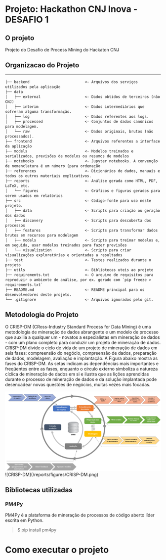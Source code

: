 # Projeto: Hackathon CNJ Inova - DESAFIO 1

## O projeto
Projeto do Desafio de Process Mining do Hackaton CNJ

## Organizacao do Projeto
------------
    ├── backend                         <- Arquivos dos serviços utilizados pela aplicação
    ├── data
    │   ├── external                    <- Dados obtidos de terceiros (não CNJ) 
    │   ├── interim                     <- Dados intermediários que sofreram alguma transformação.
    │   ├── log                         <- Dados referentes aos logs.
    │   ├── processed                   <- Conjuntos de dados canônicos para modelagem.
    │   └── raw                         <- Dados originais, brutos (não processados).
    ├── frontend                        <- Arquivos referentes a interface da aplicação
    ├── models                          <- Modelos treinados e serializados, previsões de modelos ou resumos de modelos
    ├── notebooks                       <- Jupyter notebooks. A convenção de nomenclatura é um número (para ordenação
    ├── references                      <- Dicionários de dados, manuais e todos os outros materiais explicativos.
    ├── reports                         <- Análise gerada como HTML, PDF, LaTeX, etc.
    │   └── figures                     <- Gráficos e figuras gerados para serem usados em relatórios
    ├── src                             <- Código-fonte para uso neste projeto.
    │   ├── data                        <- Scripts para criação ou geração dos dados
    │   ├── discovery                   <- Scripts para descoberta dos processos
    │   ├── features                    <- Scripts para transformar dados brutos em recursos para modelagem
    │   ├── models                      <- Scripts para treinar modelos e, em seguida, usar modelos treinados para fazer previsões
    │   └── visualization               <- Scripts para criar visualizações exploratórias e orientadas a resultados
    ├── test                            <- Testes realizados durante o projeto
    ├── utils                           <- Bibliotecas uteis ao projeto
    ├── requirements.txt                <- O arquivo de requisitos para reproduzir o ambiente de análise, por ex. gerado com `pip freeze > requirements.txt`
    ├── README.md                       <- README principal para os desenvolvedores deste projeto.
    └── .gitignore                      <- Arquivos ignorados pelo git.
    
## Metodologia do Projeto

O CRISP-DM (CRoss-Industry Standard Process for Data Mining) é uma metodologia de mineração de dados abrangente e um modelo de processo que auxilia a qualquer um - novatos a especialistas em mineração de dados - com um plano completo para conduzir um projeto de mineração de dados. CRISP-DM divide o ciclo de vida de um projeto de mineração de dados em seis fases: compreensão do negócio, compreensão de dados, preparação de dados, modelagem, avaliação e implantação. A Figura abaixo mostra as fases do CRISP-DM. As setas indicam as dependências mais
importantes e freqüentes entre as fases, enquanto o círculo externo simboliza a natureza cíclica de mineração de dados em si e ilustra que as lições aprendidas durante o processo de mineração de dados e da solução implantada pode desencadear novas questões de negócios, muitas vezes mais focadas.

<img src='reports/figures/CRISP-DM.png'>
![CRISP-DM](/reports/figures/CRISP-DM.png)


## Bibliotecas utilizadas
### PM4Py
PM4Py é a plataforma de mineração de processos de código aberto líder escrita em Python.

>$ pip install pm4py

# Como executar o projeto

